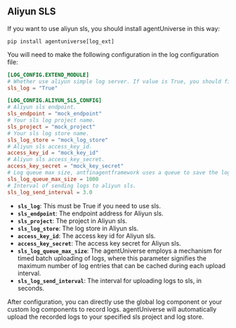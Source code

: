 ## Aliyun SLS
If you want to use aliyun sls, you should install agentUniverse in this way:
```shell
pip install agentuniverse[log_ext]
```

You will need to make the following configuration in the log configuration file:
```toml
[LOG_CONFIG.EXTEND_MODULE]
# Whether use aliyun simple log server. If value is True, you should fill the ALIYUN_SLS_CONFIG below.
sls_log = "True"

[LOG_CONFIG.ALIYUN_SLS_CONFIG]
# Aliyun sls endpoint.
sls_endpoint = "mock_endpoint"
# Your sls log project name.
sls_project = "mock_project"
# Your sls log store name.
sls_log_store = "mock_log_store"
# Aliyun sls access_key_id.
access_key_id = "mock_key_id"
# Aliyun sls access_key_secret.
access_key_secret = "mock_key_secret"
# Log queue max size, antfinagentframework uses a queue to save the logs to be sent, they will be sent periodically.
sls_log_queue_max_size = 1000
# Interval of sending logs to aliyun sls.
sls_log_send_interval = 3.0
```
- **`sls_log`**: This must be True if you need to use sls.
- **`sls_endpoint`**: The endpoint address for Aliyun sls.
- **`sls_project`**: The project in Aliyun sls.
- **`sls_log_store`**: The log store in Aliyun sls.
- **`access_key_id`**: The access key id for Aliyun sls.
- **`access_key_secret`**: The access key secret for Aliyun sls.
- **`sls_log_queue_max_size`**: The agentUniverse employs a mechanism for timed batch uploading of logs, where this parameter signifies the maximum number of log entries that can be cached during each upload interval.
- **`sls_log_send_interval`**: The interval for uploading logs to sls, in seconds.

 After configuration, you can directly use the global log component or your custom log components to record logs. agentUniverse will automatically upload the recorded logs to your specified sls project and log store.